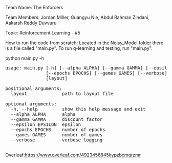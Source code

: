Team Name: The Enforcers

Team Members: Jordan Miller, Guangyu Nie, Abdul Rahman Zindani, Aakarsh Reddy Duvvuru

Topic: Reinforcement Learning - #5

How to run the code from scratch: Located in the Noisy_Model folder there is a file called "main.py". To run q-learning and testing, run "main.py".

python main.py -h
<pre>
usage: main.py [-h] [--alpha ALPHA] [--gamma GAMMA] [--epsilon EPSILON]
               [--epochs EPOCHS] [--games GAMES] [--verbose]
               [layout]

positional arguments:
  layout             path to layout file

optional arguments:
  -h, --help         show this help message and exit
  --alpha ALPHA      alpha
  --gamma GAMMA      discount factor
  --epsilon EPSILON  epsilon
  --epochs EPOCHS    number of epochs
  --games GAMES      number of games
  --verbose          verbose logging
  </pre>

Overleaf:https://www.overleaf.com/4923456845kypzbcmqrzmr

